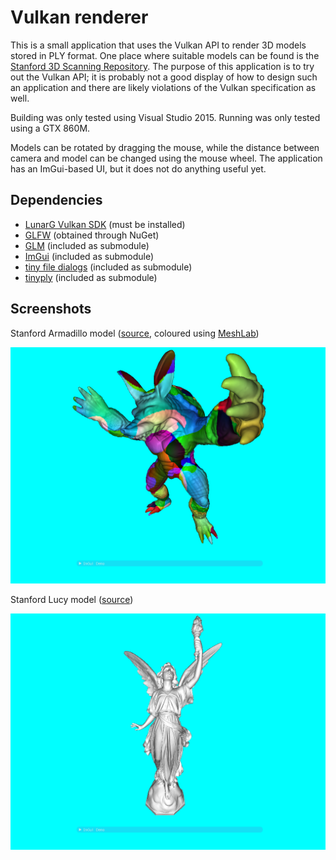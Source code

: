 # Vulkan renderer

This is a small application that uses the Vulkan API to render 3D models stored in PLY format. One place where suitable models can be found is the [Stanford 3D Scanning Repository](https://graphics.stanford.edu/data/3Dscanrep/). The purpose of this application is to try out the Vulkan API; it is probably not a good display of how to design such an application and there are likely violations of the Vulkan specification as well.

Building was only tested using Visual Studio 2015. Running was only tested using a GTX 860M.

Models can be rotated by dragging the mouse, while the distance between camera and model can be changed using the mouse wheel. The application has an ImGui-based UI, but it does not do anything useful yet.

## Dependencies
* [LunarG Vulkan SDK](https://vulkan.lunarg.com/) (must be installed)
* [GLFW](http://www.glfw.org/) (obtained through NuGet)
* [GLM](http://glm.g-truc.net/) (included as submodule)
* [ImGui](https://github.com/ocornut/imgui/) (included as submodule)
* [tiny file dialogs](https://sourceforge.net/projects/tinyfiledialogs/) (included as submodule)
* [tinyply](https://github.com/ddiakopoulos/tinyply/) (included as submodule)

## Screenshots

Stanford Armadillo model ([source](https://graphics.stanford.edu/data/3Dscanrep/), coloured using [MeshLab](http://www.meshlab.net/))

![Armadillo](Screenshots/armadillo.png)

Stanford Lucy model ([source](https://graphics.stanford.edu/data/3Dscanrep/))

![Lucy](Screenshots/lucy.png)
